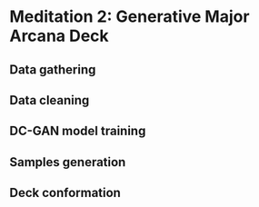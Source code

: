 # Meditation 2: Generative Major Arcana Deck

## Data gathering
## Data cleaning
## DC-GAN model training
## Samples generation
## Deck conformation

